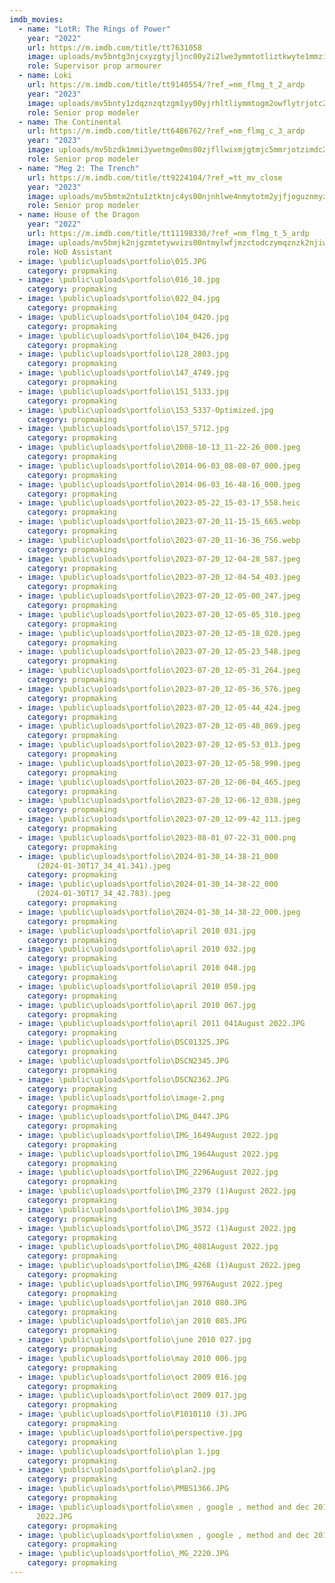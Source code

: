```yaml
---
imdb_movies:
  - name: "LotR: The Rings of Power"
    year: "2022"
    url: https://m.imdb.com/title/tt7631058
    image: uploads/mv5bntg3njcxyzgtyjljnc00y2i2lwe3ymmtotliztkwyte1mmzixkeyxkfqcgdeqxvynty4ndc5mde-._v1_fmjpg_ux1080_.jpg
    role: Supervisor prop armourer
  - name: Loki
    url: https://m.imdb.com/title/tt9140554/?ref_=nm_flmg_t_2_ardp
    year: "2023"
    image: uploads/mv5bnty1zdqznzqtzgm1yy00yjrhltliymmtogm2owflytrjotc2xkeyxkfqcgdeqxvymty3mde5mdy1._v1_ql75_uy562_cr35-0-380-562_.jpg
    role: Senior prop modeler
  - name: The Continental
    url: https://m.imdb.com/title/tt6486762/?ref_=nm_flmg_c_3_ardp
    year: "2023"
    image: uploads/mv5bzdk1mmi3ywetmge0ms00zjfllwixmjgtmjc5mmrjotzimdc2xkeyxkfqcgdeqxvymdm2ndm2mq-._v1_ql75_ux380_cr0-0-380-562_.jpg
    role: Senior prop modeler
  - name: "Meg 2: The Trench"
    url: https://m.imdb.com/title/tt9224104/?ref_=tt_mv_close
    year: "2023"
    image: uploads/mv5bmtm2ntu1ztktnjc4ys00njnhlwe4nmytotm2yjfjoguznmyzxkeyxkfqcgdeqxvyode5nze3ote-._v1_ql75_ux380_cr0-0-380-562_.jpg
    role: Senior prop modeler
  - name: House of the Dragon
    year: "2022"
    url: https://m.imdb.com/title/tt11198330/?ref_=nm_flmg_t_5_ardp
    image: uploads/mv5bmjk2njgzmtetywvizs00ntmylwfjmzctodczymqznzk2njiwxkeyxkfqcgdeqxvymteymjm2ndc2._v1_ql75_ux380_cr0-0-380-562_.jpg
    role: HoD Assistant
  - image: \public\uploads\portfolio\015.JPG
    category: propmaking
  - image: \public\uploads\portfolio\016_10.jpg
    category: propmaking
  - image: \public\uploads\portfolio\022_04.jpg
    category: propmaking
  - image: \public\uploads\portfolio\104_0420.jpg
    category: propmaking
  - image: \public\uploads\portfolio\104_0426.jpg
    category: propmaking
  - image: \public\uploads\portfolio\128_2803.jpg
    category: propmaking
  - image: \public\uploads\portfolio\147_4749.jpg
    category: propmaking
  - image: \public\uploads\portfolio\151_5133.jpg
    category: propmaking
  - image: \public\uploads\portfolio\153_5337-Optimized.jpg
    category: propmaking
  - image: \public\uploads\portfolio\157_5712.jpg
    category: propmaking
  - image: \public\uploads\portfolio\2008-10-13_11-22-26_000.jpeg
    category: propmaking
  - image: \public\uploads\portfolio\2014-06-03_08-08-07_000.jpeg
    category: propmaking
  - image: \public\uploads\portfolio\2014-06-03_16-48-16_000.jpeg
    category: propmaking
  - image: \public\uploads\portfolio\2023-05-22_15-03-17_558.heic
    category: propmaking
  - image: \public\uploads\portfolio\2023-07-20_11-15-15_665.webp
    category: propmaking
  - image: \public\uploads\portfolio\2023-07-20_11-16-36_756.webp
    category: propmaking
  - image: \public\uploads\portfolio\2023-07-20_12-04-28_587.jpeg
    category: propmaking
  - image: \public\uploads\portfolio\2023-07-20_12-04-54_403.jpeg
    category: propmaking
  - image: \public\uploads\portfolio\2023-07-20_12-05-00_247.jpeg
    category: propmaking
  - image: \public\uploads\portfolio\2023-07-20_12-05-05_310.jpeg
    category: propmaking
  - image: \public\uploads\portfolio\2023-07-20_12-05-18_020.jpeg
    category: propmaking
  - image: \public\uploads\portfolio\2023-07-20_12-05-23_548.jpeg
    category: propmaking
  - image: \public\uploads\portfolio\2023-07-20_12-05-31_264.jpeg
    category: propmaking
  - image: \public\uploads\portfolio\2023-07-20_12-05-36_576.jpeg
    category: propmaking
  - image: \public\uploads\portfolio\2023-07-20_12-05-44_424.jpeg
    category: propmaking
  - image: \public\uploads\portfolio\2023-07-20_12-05-48_869.jpeg
    category: propmaking
  - image: \public\uploads\portfolio\2023-07-20_12-05-53_013.jpeg
    category: propmaking
  - image: \public\uploads\portfolio\2023-07-20_12-05-58_990.jpeg
    category: propmaking
  - image: \public\uploads\portfolio\2023-07-20_12-06-04_465.jpeg
    category: propmaking
  - image: \public\uploads\portfolio\2023-07-20_12-06-12_038.jpeg
    category: propmaking
  - image: \public\uploads\portfolio\2023-07-20_12-09-42_113.jpeg
    category: propmaking
  - image: \public\uploads\portfolio\2023-08-01_07-22-31_000.png
    category: propmaking
  - image: \public\uploads\portfolio\2024-01-30_14-38-21_000
      (2024-01-30T17_34_41.341).jpeg
    category: propmaking
  - image: \public\uploads\portfolio\2024-01-30_14-38-22_000
      (2024-01-30T17_34_42.783).jpeg
    category: propmaking
  - image: \public\uploads\portfolio\2024-01-30_14-38-22_000.jpeg
    category: propmaking
  - image: \public\uploads\portfolio\april 2010 031.jpg
    category: propmaking
  - image: \public\uploads\portfolio\april 2010 032.jpg
    category: propmaking
  - image: \public\uploads\portfolio\april 2010 048.jpg
    category: propmaking
  - image: \public\uploads\portfolio\april 2010 050.jpg
    category: propmaking
  - image: \public\uploads\portfolio\april 2010 067.jpg
    category: propmaking
  - image: \public\uploads\portfolio\april 2011 041August 2022.JPG
    category: propmaking
  - image: \public\uploads\portfolio\DSC01325.JPG
    category: propmaking
  - image: \public\uploads\portfolio\DSCN2345.JPG
    category: propmaking
  - image: \public\uploads\portfolio\DSCN2362.JPG
    category: propmaking
  - image: \public\uploads\portfolio\image-2.png
    category: propmaking
  - image: \public\uploads\portfolio\IMG_0447.JPG
    category: propmaking
  - image: \public\uploads\portfolio\IMG_1649August 2022.jpg
    category: propmaking
  - image: \public\uploads\portfolio\IMG_1964August 2022.jpg
    category: propmaking
  - image: \public\uploads\portfolio\IMG_2296August 2022.jpg
    category: propmaking
  - image: \public\uploads\portfolio\IMG_2379 (1)August 2022.jpg
    category: propmaking
  - image: \public\uploads\portfolio\IMG_3034.jpg
    category: propmaking
  - image: \public\uploads\portfolio\IMG_3572 (1)August 2022.jpg
    category: propmaking
  - image: \public\uploads\portfolio\IMG_4081August 2022.jpg
    category: propmaking
  - image: \public\uploads\portfolio\IMG_4268 (1)August 2022.jpeg
    category: propmaking
  - image: \public\uploads\portfolio\IMG_9976August 2022.jpeg
    category: propmaking
  - image: \public\uploads\portfolio\jan 2010 080.JPG
    category: propmaking
  - image: \public\uploads\portfolio\jan 2010 085.JPG
    category: propmaking
  - image: \public\uploads\portfolio\june 2010 027.jpg
    category: propmaking
  - image: \public\uploads\portfolio\may 2010 006.jpg
    category: propmaking
  - image: \public\uploads\portfolio\oct 2009 016.jpg
    category: propmaking
  - image: \public\uploads\portfolio\oct 2009 017.jpg
    category: propmaking
  - image: \public\uploads\portfolio\P1010110 (3).JPG
    category: propmaking
  - image: \public\uploads\portfolio\perspective.jpg
    category: propmaking
  - image: \public\uploads\portfolio\plan 1.jpg
    category: propmaking
  - image: \public\uploads\portfolio\plan2.jpg
    category: propmaking
  - image: \public\uploads\portfolio\PMBS1366.JPG
    category: propmaking
  - image: \public\uploads\portfolio\xmen , google , method and dec 2010 033August
      2022.JPG
    category: propmaking
  - image: \public\uploads\portfolio\xmen , google , method and dec 2010 068.JPG
    category: propmaking
  - image: \public\uploads\portfolio\_MG_2220.JPG
    category: propmaking
---
```

